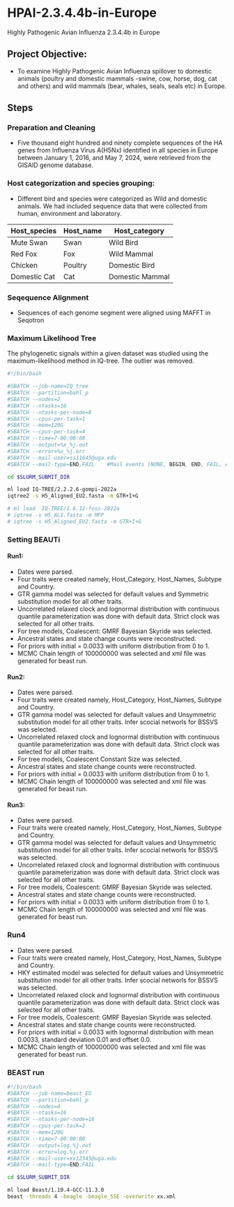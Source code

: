 # HPAI-2.3.4.4b-in-Europe
Highly Pathogenic Avian Influenza 2.3.4.4b in Europe

## Project Objective:

- To examine Highly Pathogenic Avian Influenza spillover to domestic animals (poultry and domestic mammals -swine, cow, horse, dog, cat and others) and wild mammals (bear, whales, seals, seals etc) in Europe.
  
## Steps

### Preparation and Cleaning
- Five thousand eight hundred and ninety complete sequences of the HA genes from Influenza Virus A(H5Nx) identified in all species in Europe between January 1, 2016, and May 7, 2024, were retrieved from the GISAID genome database.
### Host categorization and species grouping:
- Different bird and species were categorized as Wild and domestic animals. We had  included sequence data that were collected from human, environment and laboratory.

| Host_species | Host_name | Host_category|
|--------------|-----------------|--------|
| Mute Swan  | Swan        |Wild Bird    |
| Red Fox    | Fox         |Wild Mammal    |
| Chicken    | Poultry      |Domestic Bird   |
| Domestic Cat   | Cat      |Domestic Mammal   |

### Seqequence Alignment
- Sequences of each genome segment were aligned using MAFFT in Seqotron
  
### Maximum Likelihood Tree
The phylogenetic signals within a given dataset was studied using the maximum-likelihood method in IQ-tree. The outlier was removed.

```bash
#!/bin/bash

#SBATCH --job-name=IQ_tree
#SBATCH --partition=bahl_p
#SBATCH --nodes=2
#SBATCH --ntasks=16
#SBATCH --ntasks-per-node=8
#SBATCH --cpus-per-task=1    
#SBATCH --mem=120G
#SBATCH --cpus-per-task=4
#SBATCH --time=7-00:00:00
#SBATCH --output=%x_%j.out
#SBATCH --error=%x_%j.err
#SBATCH --mail-user=ss11645@uga.edu
#SBATCH --mail-type=END,FAIL    #Mail events (NONE, BEGIN, END, FAIL, ALL)

cd $SLURM_SUBMIT_DIR

ml load IQ-TREE/2.2.2.6-gompi-2022a
iqtree2 -s H5_Aligned_EU2.fasta -m GTR+I+G

# ml load  IQ-TREE/1.6.12-foss-2022a
# iqtree -s H5_AL1.fasta -m MFP
# iqtree -s H5_Aligned_EU2.fasta -m GTR+I+G
```
### Setting BEAUTi
#### Run1:
- Dates were parsed.
- Four traits were created namely, Host_Category, Host_Names, Subtype and Country.
- GTR gamma model was selected for default values and Symmetric substitution model for all other traits.
- Uncorrelated relaxed clock and lognormal distribution with continuous quantile parameterization was done with default data. Strict clock was selected for all other traits.
- For tree models, Coalescent: GMRF Bayesian Skyride was selected.
- Ancestral states and state change counts were reconstructed.
- For priors with initial = 0.0033 with uniform distribution from 0 to 1.
- MCMC Chain length of 100000000 was selected and xml file was generated for beast run.

#### Run2:
- Dates were parsed.
- Four traits were created namely, Host_Category, Host_Names, Subtype and Country.
- GTR gamma model was selected for default values and Unsymmetric substitution model for all other traits. Infer scocial networls for BSSVS was selected.
- Uncorrelated relaxed clock and lognormal distribution with continuous quantile parameterization was done with default data. Strict clock was selected for all other traits.
- For tree models, Coalescent Constant Size was selected.
- Ancestral states and state change counts were reconstructed.
- For priors with initial = 0.0033 with uniform distribution from 0 to 1.
- MCMC Chain length of 100000000 was selected and xml file was generated for beast run.

#### Run3:
- Dates were parsed.
- Four traits were created namely, Host_Category, Host_Names, Subtype and Country.
- GTR gamma model was selected for default values and Unsymmetric substitution model for all other traits. Infer scocial networls for BSSVS was selected.
- Uncorrelated relaxed clock and lognormal distribution with continuous quantile parameterization was done with default data. Strict clock was selected for all other traits.
- For tree models, Coalescent: GMRF Bayesian Skyride was selected.
- Ancestral states and state change counts were reconstructed.
- For priors with initial = 0.0033 with uniform distribution from 0 to 1.
- MCMC Chain length of 100000000 was selected and xml file was generated for beast run.

### Run4
- Dates were parsed.
- Four traits were created namely, Host_Category, Host_Names, Subtype and Country.
- HKY estimated model was selected for default values and Unsymmetric substitution model for all other traits. Infer scocial networls for BSSVS was selected.
- Uncorrelated relaxed clock and lognormal distribution with continuous quantile parameterization was done with default data. Strict clock was selected for all other traits.
- For tree models, Coalescent: GMRF Bayesian Skyride was selected.
- Ancestral states and state change counts were reconstructed.
- For priors with initial = 0.0033 with lognormal distribution with mean 0.0033, standard deviation 0.01 and offset 0.0.
- MCMC Chain length of 100000000 was selected and xml file was generated for beast run.

### BEAST run
```bash
#!/bin/bash
#SBATCH --job-name=beast_EU
#SBATCH --partition=bahl_p
#SBATCH --nodes=4
#SBATCH --ntasks=16
#SBATCH --ntasks-per-node=16
#SBATCH --cpus-per-task=2   
#SBATCH --mem=120G
#SBATCH --time=7-00:00:00
#SBATCH --output=log.%j.out
#SBATCH --error=log.%j.err
#SBATCH --mail-user=xx12345@uga.edu  
#SBATCH --mail-type=END,FAIL

cd $SLURM_SUBMIT_DIR

ml load Beast/1.10.4-GCC-11.3.0
beast -threads 4 -beagle -beagle_SSE -overwrite xx.xml
```









